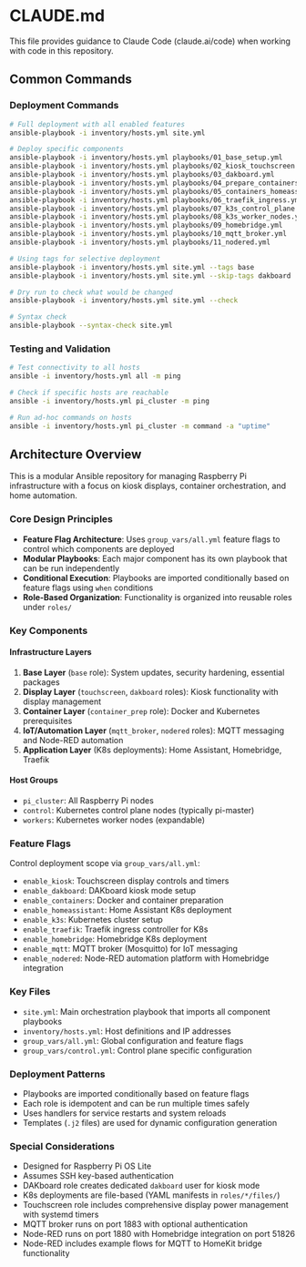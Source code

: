 # CLAUDE.md

This file provides guidance to Claude Code (claude.ai/code) when working with code in this repository.

## Common Commands

### Deployment Commands
```bash
# Full deployment with all enabled features
ansible-playbook -i inventory/hosts.yml site.yml

# Deploy specific components
ansible-playbook -i inventory/hosts.yml playbooks/01_base_setup.yml
ansible-playbook -i inventory/hosts.yml playbooks/02_kiosk_touchscreen.yml
ansible-playbook -i inventory/hosts.yml playbooks/03_dakboard.yml
ansible-playbook -i inventory/hosts.yml playbooks/04_prepare_containers.yml
ansible-playbook -i inventory/hosts.yml playbooks/05_containers_homeassistant.yml
ansible-playbook -i inventory/hosts.yml playbooks/06_traefik_ingress.yml
ansible-playbook -i inventory/hosts.yml playbooks/07_k3s_control_plane.yml
ansible-playbook -i inventory/hosts.yml playbooks/08_k3s_worker_nodes.yml
ansible-playbook -i inventory/hosts.yml playbooks/09_homebridge.yml
ansible-playbook -i inventory/hosts.yml playbooks/10_mqtt_broker.yml
ansible-playbook -i inventory/hosts.yml playbooks/11_nodered.yml

# Using tags for selective deployment
ansible-playbook -i inventory/hosts.yml site.yml --tags base
ansible-playbook -i inventory/hosts.yml site.yml --skip-tags dakboard

# Dry run to check what would be changed
ansible-playbook -i inventory/hosts.yml site.yml --check

# Syntax check
ansible-playbook --syntax-check site.yml
```

### Testing and Validation
```bash
# Test connectivity to all hosts
ansible -i inventory/hosts.yml all -m ping

# Check if specific hosts are reachable
ansible -i inventory/hosts.yml pi_cluster -m ping

# Run ad-hoc commands on hosts
ansible -i inventory/hosts.yml pi_cluster -m command -a "uptime"
```

## Architecture Overview

This is a modular Ansible repository for managing Raspberry Pi infrastructure with a focus on kiosk displays, container orchestration, and home automation.

### Core Design Principles
- **Feature Flag Architecture**: Uses `group_vars/all.yml` feature flags to control which components are deployed
- **Modular Playbooks**: Each major component has its own playbook that can be run independently
- **Conditional Execution**: Playbooks are imported conditionally based on feature flags using `when` conditions
- **Role-Based Organization**: Functionality is organized into reusable roles under `roles/`

### Key Components

#### Infrastructure Layers
1. **Base Layer** (`base` role): System updates, security hardening, essential packages
2. **Display Layer** (`touchscreen`, `dakboard` roles): Kiosk functionality with display management
3. **Container Layer** (`container_prep` role): Docker and Kubernetes prerequisites
4. **IoT/Automation Layer** (`mqtt_broker`, `nodered` roles): MQTT messaging and Node-RED automation
5. **Application Layer** (K8s deployments): Home Assistant, Homebridge, Traefik

#### Host Groups
- `pi_cluster`: All Raspberry Pi nodes
- `control`: Kubernetes control plane nodes (typically pi-master)
- `workers`: Kubernetes worker nodes (expandable)

### Feature Flags
Control deployment scope via `group_vars/all.yml`:
- `enable_kiosk`: Touchscreen display controls and timers
- `enable_dakboard`: DAKboard kiosk mode setup
- `enable_containers`: Docker and container preparation
- `enable_homeassistant`: Home Assistant K8s deployment
- `enable_k3s`: Kubernetes cluster setup
- `enable_traefik`: Traefik ingress controller for K8s
- `enable_homebridge`: Homebridge K8s deployment
- `enable_mqtt`: MQTT broker (Mosquitto) for IoT messaging
- `enable_nodered`: Node-RED automation platform with Homebridge integration

### Key Files
- `site.yml`: Main orchestration playbook that imports all component playbooks
- `inventory/hosts.yml`: Host definitions and IP addresses
- `group_vars/all.yml`: Global configuration and feature flags
- `group_vars/control.yml`: Control plane specific configuration

### Deployment Patterns
- Playbooks are imported conditionally based on feature flags
- Each role is idempotent and can be run multiple times safely
- Uses handlers for service restarts and system reloads
- Templates (`.j2` files) are used for dynamic configuration generation

### Special Considerations
- Designed for Raspberry Pi OS Lite
- Assumes SSH key-based authentication
- DAKboard role creates dedicated `dakboard` user for kiosk mode
- K8s deployments are file-based (YAML manifests in `roles/*/files/`)
- Touchscreen role includes comprehensive display power management with systemd timers
- MQTT broker runs on port 1883 with optional authentication
- Node-RED runs on port 1880 with Homebridge integration on port 51826
- Node-RED includes example flows for MQTT to HomeKit bridge functionality